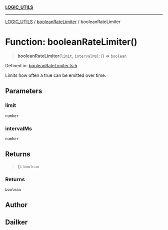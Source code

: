 [**LOGIC_UTILS**](../../README.md)

***

[LOGIC_UTILS](../../README.md) / [booleanRateLimiter](../README.md) / booleanRateLimiter

# Function: booleanRateLimiter()

> **booleanRateLimiter**(`limit`, `intervalMs`): () => `boolean`

Defined in: [booleanRateLimiter.ts:5](https://github.com/dailker/everyutil/blob/d12555c550c1d59295f536d15822ff0e97aceecb/src/logic/booleanRateLimiter.ts#L5)

Limits how often a true can be emitted over time.

## Parameters

### limit

`number`

### intervalMs

`number`

## Returns

> (): `boolean`

### Returns

`boolean`

## Author

## Dailker

